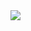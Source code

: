 <img src="https://user-images.githubusercontent.com/63590121/216753194-735e3b93-ac74-4f9c-b968-35aee516df5a.png"/>
